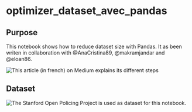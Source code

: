 # optimizer_dataset_avec_pandas

## Purpose 

This notebook shows how to reduce dataset size with Pandas. It as been writen in collaboration with @AnaCristina89, @makramjandar and @eloan86.

![This article](https://medium.com/@cedricsoares/avec-pandas-mettez-au-r%C3%A9gime-vos-gros-datasets-df4bbf366a32) (in french) on Medium explains its different steps  

## Dataset 

![The Stanford Open Policing Project](https://openpolicing.stanford.edu/) is used as dataset for this notebook.
